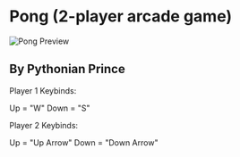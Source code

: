 # Pong (2-player arcade game) 
![Pong Preview](https://github.com/jvidal1997/Pong-Game/assets/115720194/ed2c4d7b-cbe8-4b29-94ec-2e0c395c77fa)
## By Pythonian Prince
Player 1 Keybinds:

Up = "W"
Down = "S"


Player 2 Keybinds:

Up = "Up Arrow"
Down = "Down Arrow"
